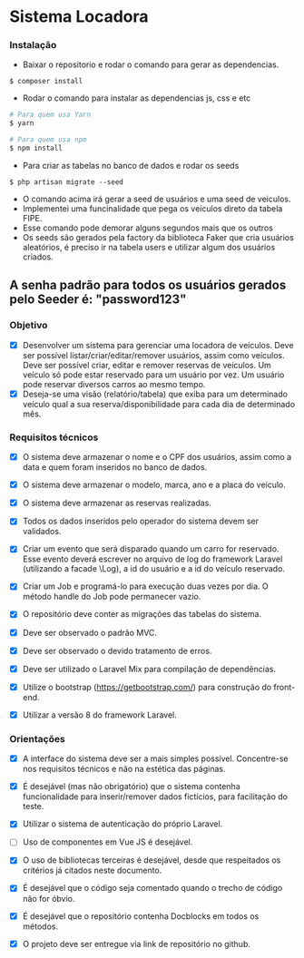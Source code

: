 # Sistema Locadora


### Instalação
- Baixar o repositorio e rodar o comando para gerar as dependencias.
```
$ composer install
``` 
- Rodar o comando para instalar as dependencias js, css e etc
```bash
# Para quem usa Yarn
$ yarn

# Para quem usa npm
$ npm install
```

- Para criar as tabelas no banco de dados e rodar os seeds
```
$ php artisan migrate --seed
```
- O comando acima irá gerar a seed de usuários e uma seed de veiculos.
- Implementei uma funcinalidade que pega os veículos direto da tabela FIPE.
- Esse comando pode demorar alguns segundos mais que os outros
- Os seeds são gerados pela factory da biblioteca Faker que cria usuários aleatórios, 
é preciso ir na tabela users e utilizar algum dos usuários criados.
## A senha padrão para todos os usuários gerados pelo Seeder é: "password123"

### Objetivo 
- [x] Desenvolver um sistema para gerenciar uma locadora de veículos. Deve ser possível
listar/criar/editar/remover usuários, assim como veículos. Deve ser possível criar, editar e remover
reservas de veículos. Um veículo só pode estar reservado para um usuário por vez. Um usuário pode
reservar diversos carros ao mesmo tempo.
- [x] Deseja-se uma visão (relatório/tabela) que exiba para um determinado veículo qual a sua
reserva/disponibilidade para cada dia de determinado mês.

### Requisitos técnicos
- [x] O sistema deve armazenar o nome e o CPF dos usuários, assim como a data e quem foram inseridos no
banco de dados.
- [x] O sistema deve armazenar o modelo, marca, ano e a placa do veículo.
- [x] O sistema deve armazenar as reservas realizadas.

- [x] Todos os dados inseridos pelo operador do sistema devem ser validados.
- [x] Criar um evento que será disparado quando um carro for reservado. Esse evento deverá escrever no
arquivo de log do framework Laravel (utilizando a facade \Log), a id do usuário e a id do veículo
reservado.
- [x] Criar um Job e programá-lo para execução duas vezes por dia. O método handle do Job pode permanecer
vazio.
- [x] O repositório deve conter as migrações das tabelas do sistema.
- [x] Deve ser observado o padrão MVC.
- [x] Deve ser observado o devido tratamento de erros.
- [x] Deve ser utilizado o Laravel Mix para compilação de dependências.
- [x] Utilize o bootstrap (https://getbootstrap.com/) para construção do front-end.
- [x] Utilizar a versão 8 do framework Laravel.

### Orientações

- [x] A interface do sistema deve ser a mais simples possível. Concentre-se nos requisitos técnicos e não na
estética das páginas.
- [x] É desejável (mas não obrigatório) que o sistema contenha funcionalidade para inserir/remover dados
fictícios, para facilitação do teste.
- [x] Utilizar o sistema de autenticação do próprio Laravel.
- [ ] Uso de componentes em Vue JS é desejável.
- [x] O uso de bibliotecas terceiras é desejável, desde que respeitados os critérios já citados neste documento.
- [x] É desejável que o código seja comentado quando o trecho de código não for óbvio.
- [x] É desejável que o repositório contenha Docblocks em todos os métodos.
- [x] O projeto deve ser entregue via link de repositório no github.

